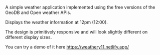 A simple weather application implemented using the free versions of the GeoDB and Open weather APIs.

Displays the weather information at 12pm (12:00).

The design is primitively responsive and will look slightly different on different display sizes.

You can try a demo of it here https://weathery11.netlify.app/


